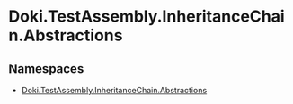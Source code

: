 # Doki.TestAssembly.InheritanceChain.Abstractions



## Namespaces

- [Doki.TestAssembly.InheritanceChain.Abstractions](Doki.TestAssembly.InheritanceChain.Abstractions/README.md)


